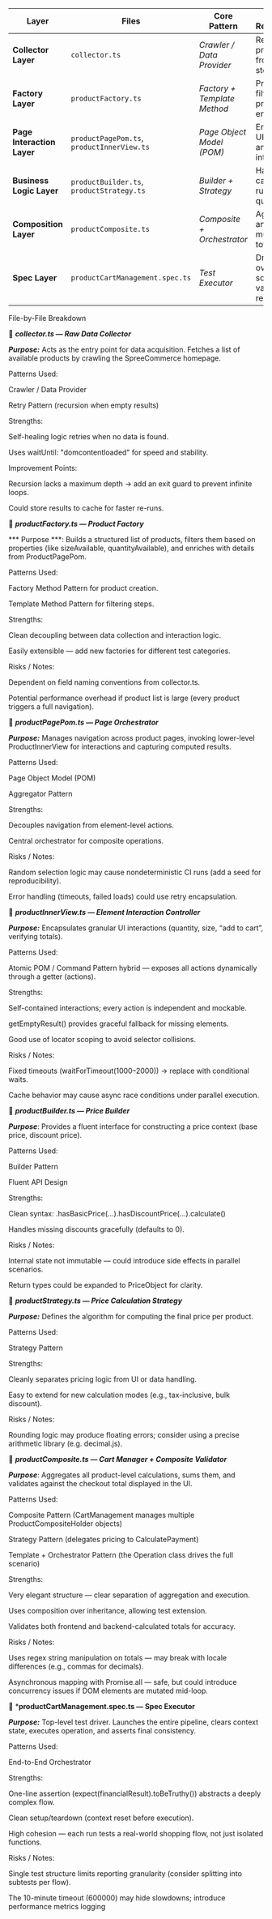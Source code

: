 | Layer                      | Files                                      | Core Pattern                | Primary Responsibility                              |
| -------------------------- | ------------------------------------------ | --------------------------- | --------------------------------------------------- |
| **Collector Layer**        | `collector.ts`                             | *Crawler / Data Provider*   | Retrieves live product data from storefront         |
| **Factory Layer**          | `productFactory.ts`                        | *Factory + Template Method* | Produces filtered sets of product entities          |
| **Page Interaction Layer** | `productPagePom.ts`, `productInnerView.ts` | *Page Object Model (POM)*   | Encapsulates UI navigation and interactions         |
| **Business Logic Layer**   | `productBuilder.ts`, `productStrategy.ts`  | *Builder + Strategy*        | Handles calculation rules (price × quantity)        |
| **Composition Layer**      | `productComposite.ts`                      | *Composite + Orchestrator*  | Aggregates and validates multi-product totals       |
| **Spec Layer**             | `productCartManagement.spec.ts`            | *Test Executor*             | Drives the overall test scenario, validates results |

File-by-File Breakdown

🧱 ***collector.ts — Raw Data Collector***

***Purpose:***
Acts as the entry point for data acquisition.
Fetches a list of available products by crawling the SpreeCommerce homepage.

Patterns Used:

Crawler / Data Provider

Retry Pattern (recursion when empty results)

Strengths:

Self-healing logic retries when no data is found.

Uses waitUntil: "domcontentloaded" for speed and stability.

Improvement Points:

Recursion lacks a maximum depth → add an exit guard to prevent infinite loops.

Could store results to cache for faster re-runs.


🧱 ***productFactory.ts — Product Factory***

*** Purpose ***:
Builds a structured list of products, filters them based on properties (like sizeAvailable, quantityAvailable), and enriches with details from ProductPagePom.

Patterns Used:

Factory Method Pattern for product creation.

Template Method Pattern for filtering steps.

Strengths:

Clean decoupling between data collection and interaction logic.

Easily extensible — add new factories for different test categories.

Risks / Notes:

Dependent on field naming conventions from collector.ts.

Potential performance overhead if product list is large (every product triggers a full navigation).


🧱 ***productPagePom.ts — Page Orchestrator***

***Purpose:***
Manages navigation across product pages, invoking lower-level ProductInnerView for interactions and capturing computed results.

Patterns Used:

Page Object Model (POM)

Aggregator Pattern

Strengths:

Decouples navigation from element-level actions.

Central orchestrator for composite operations.

Risks / Notes:

Random selection logic may cause nondeterministic CI runs (add a seed for reproducibility).

Error handling (timeouts, failed loads) could use retry encapsulation.


🧱 ***productInnerView.ts — Element Interaction Controller***

***Purpose:***
Encapsulates granular UI interactions (quantity, size, “add to cart”, verifying totals).

Patterns Used:

Atomic POM / Command Pattern hybrid — exposes all actions dynamically through a getter (actions).

Strengths:

Self-contained interactions; every action is independent and mockable.

getEmptyResult() provides graceful fallback for missing elements.

Good use of locator scoping to avoid selector collisions.

Risks / Notes:

Fixed timeouts (waitForTimeout(1000–2000)) → replace with conditional waits.

Cache behavior may cause async race conditions under parallel execution.


🧱 ***productBuilder.ts — Price Builder***

***Purpose***:
Provides a fluent interface for constructing a price context (base price, discount price).

Patterns Used:

Builder Pattern

Fluent API Design

Strengths:

Clean syntax: .hasBasicPrice(...).hasDiscountPrice(...).calculate()

Handles missing discounts gracefully (defaults to 0).

Risks / Notes:

Internal state not immutable — could introduce side effects in parallel scenarios.

Return types could be expanded to PriceObject for clarity.


🧱 ***productStrategy.ts — Price Calculation Strategy***

***Purpose:***
Defines the algorithm for computing the final price per product.

Patterns Used:

Strategy Pattern

Strengths:

Cleanly separates pricing logic from UI or data handling.

Easy to extend for new calculation modes (e.g., tax-inclusive, bulk discount).

Risks / Notes:

Rounding logic may produce floating errors; consider using a precise arithmetic library (e.g. decimal.js).


🧱 ***productComposite.ts — Cart Manager + Composite Validator***

***Purpose***:
Aggregates all product-level calculations, sums them, and validates against the checkout total displayed in the UI.

Patterns Used:

Composite Pattern (CartManagement manages multiple ProductCompositeHolder objects)

Strategy Pattern (delegates pricing to CalculatePayment)

Template + Orchestrator Pattern (the Operation class drives the full scenario)

Strengths:

Very elegant structure — clear separation of aggregation and execution.

Uses composition over inheritance, allowing test extension.

Validates both frontend and backend-calculated totals for accuracy.

Risks / Notes:

Uses regex string manipulation on totals — may break with locale differences (e.g., commas for decimals).

Asynchronous mapping with Promise.all — safe, but could introduce concurrency issues if DOM elements are mutated mid-loop.


🧱 ***productCartManagement.spec.ts — Spec Executor**

***Purpose:***
Top-level test driver. Launches the entire pipeline, clears context state, executes operation, and asserts final consistency.

Patterns Used:

End-to-End Orchestrator

Strengths:

One-line assertion (expect(financialResult).toBeTruthy()) abstracts a deeply complex flow.

Clean setup/teardown (context reset before execution).

High cohesion — each run tests a real-world shopping flow, not just isolated functions.

Risks / Notes:

Single test structure limits reporting granularity (consider splitting into subtests per flow).

The 10-minute timeout (600000) may hide slowdowns; introduce performance metrics logging
